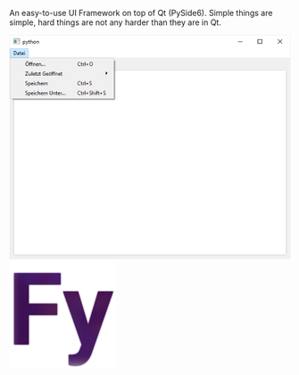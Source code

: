 An easy-to-use UI Framework on top of Qt (PySide6). Simple things are simple, hard things are not any harder than they are in Qt.

![sdadas](../screenshots/first-app-menu.png)
![sdadas](formify_alt.png)